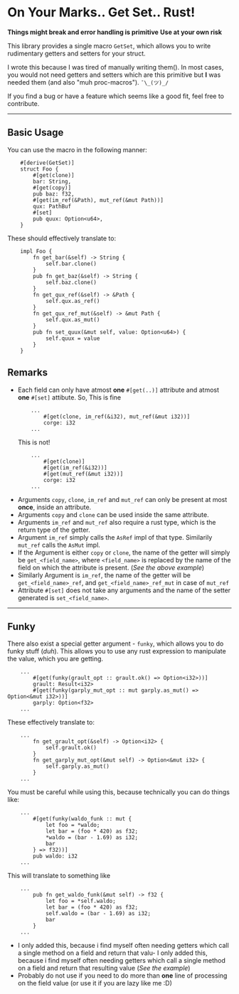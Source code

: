 # On Your Marks.. Get Set.. Rust!

**Things might break and error handling is primitive**
**Use at your own risk**

This library provides a single macro `GetSet`, which allows you to write rudimentary getters and setters for your struct. 

I wrote this because I was tired of manually writing them(). In most cases, you would not need getters and setters which are this primitive but **I** was needed them (and also "muh proc-macros").
`¯\_(ツ)_/`

If you find a bug or have a feature which seems like a good fit, feel free to contribute.

---

## Basic Usage
You can use the macro in the following manner: 

```
    #[derive(GetSet)]
	struct Foo {
        #[get(clone)]
        bar: String, 
        #[get(copy)]
        pub baz: f32,
        #[get(im_ref(&Path), mut_ref(&mut Path))]
        qux: PathBuf
        #[set]
        pub quux: Option<u64>, 
	}
```

These should effectively translate to:
```
    impl Foo {
        fn get_bar(&self) -> String {
            self.bar.clone()
        }
        pub fn get_baz(&self) -> String {
            self.baz.clone()
        }
        fn get_qux_ref(&self) -> &Path {
            self.qux.as_ref()
        }
        fn get_qux_ref_mut(&self) -> &mut Path {
            self.qux.as_mut()
        }
        pub fn set_quux(&mut self, value: Option<u64>) {
            self.quux = value
        }
    }
```
## Remarks
- Each field can only have atmost **one** `#[get(..)]` attribute and atmost **one** `#[set]` attibute. 
  So, This is fine  
    ```
        ...
            #[get(clone, im_ref(&i32), mut_ref(&mut i32))]
            corge: i32
        ...
    ```
    This is not!
    ```
        ...
            #[get(clone)]
            #[get(im_ref(&i32))]
            #[get(mut_ref(&mut i32))]
            corge: i32
        ...
    ```
- Arguments `copy`, `clone`, `im_ref` and `mut_ref` can only be present at most **once**, inside an attribute.
- Arguments `copy` and `clone` can be used inside the same attribute.
- Arguments `im_ref` and `mut_ref` also require a rust type, which is the return type of the getter.
- Argument `im_ref` simply calls the `AsRef` impl of that type. Similarily `mut_ref` calls the `AsMut` impl.
- If the Argument is either `copy` or `clone`, the name of the getter will simply be `get_<field_name>`, where `<field_name>` is replaced by the name of the field on which the attribute is present. (*See the above example*)
- Similarly Argument is `im_ref`, the name of the getter will be `get_<field_name>_ref`, and `get_<field_name>_ref_mut` in case of `mut_ref`
- Attribute `#[set]` does not take any arguments and the name of the setter generated is `set_<field_name>`.

--- 
## Funky 
There also exist a special getter argument - `funky`, which allows you to do funky stuff (*duh*).
This allows you to use any rust expression to manipulate the value, which you are getting.
```
    ...
        #[get(funky(grault_opt :: grault.ok() => Option<i32>))]
        grault: Result<i32>
        #[get(funky(garply_mut_opt :: mut garply.as_mut() => Option<&mut i32>))]
        garply: Option<f32>
    ...
```
These effectively translate to: 
```
    ...
        fn get_grault_opt(&self) -> Option<i32> {
            self.grault.ok()
        }
        fn get_garply_mut_opt(&mut self) -> Option<&mut i32> {
            self.garply.as_mut()
        }
    ...
```

You must be careful while using this, because technically you can do things like: 
```
    ...
        #[get(funky(waldo_funk :: mut { 
            let foo = *waldo; 
            let bar = (foo * 420) as f32;
            *waldo = (bar - 1.69) as i32;
            bar 
        } => f32))]
        pub waldo: i32
    ...
```
This will translate to something like 
```
    ... 
        pub fn get_waldo_funk(&mut self) -> f32 {
            let foo = *self.waldo;
            let bar = (foo * 420) as f32;
            self.waldo = (bar - 1.69) as i32;
            bar
        }
    ... 
```

- I only added this, because i find myself often needing getters which call a single method on a field and return that valu- I only added this, because i find myself often needing getters which call a single method on a field and return that resulting value (*See the example*)
- Probably do not use if you need to do more than **one** line of processing on the field value (or use it if you are lazy like me :D)











